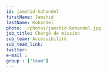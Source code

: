 ```yaml
---
id: jamshid-kohandel
firstName: Jamshid
lastName: Kohandel
photo: ./photos/jamshid-kohandel.jpg
job_title: Chargé de mission
sub_team: Accessibilité
sub_team_link:
twitter:
e-mail :
group : ["team"]
---
```


